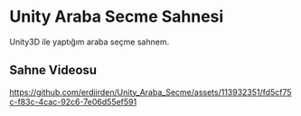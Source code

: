 # Unity Araba Secme Sahnesi
Unity3D ile yaptığım araba seçme sahnem.

## Sahne Videosu
https://github.com/erdiirden/Unity_Araba_Secme/assets/113932351/fd5cf75c-f83c-4cac-92c6-7e06d55ef591
